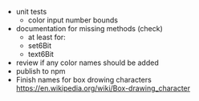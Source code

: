 - unit tests
  - color input number bounds
- documentation for missing methods (check)
  - at least for:
  - set6Bit
  - text6Bit
- review if any color names should be added
- publish to npm
- Finish names for box drowing characters
  <https://en.wikipedia.org/wiki/Box-drawing_character>
